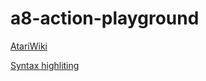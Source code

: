 # a8-action-playground

[AtariWiki](https://github.com/KarolS/millfork)

[Syntax highliting](https://github.com/michalkolodziejski/ST3-action-syntax-highlighting)

